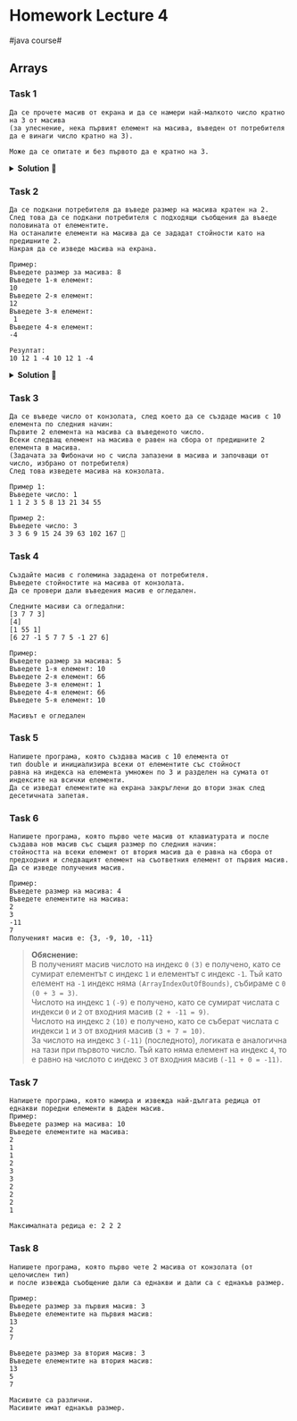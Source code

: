 # Homework Lecture 4
#java course#

## Arrays 

### Task 1

```text
Да се прочете масив от екрана и да се намери най-малкото число кратно на 3 от масива 
(за улеснение, нека първият елемент на масива, въведен от потребителя да е винаги число кратно на 3).

Може да се опитате и без първото да е кратно на 3.
```

<details><summary><b>Solution</b> 👀</summary> 
<p>

###### Solution 1

```java
Scanner scanner = new Scanner(System.in);

System.out.print("Enter size of the array: ");
int size = scanner.nextInt();

int[] myArray = new int[size];

System.out.println("First number should be multiple of 3!");
for (int i = 0; i < myArray.length; i++) {
    System.out.print("array[" + i + "] = ");
    myArray[i] = scanner.nextInt();
}

int min = myArray[0];

for (int i = 1; i < myArray.length; i++) {

    int currentElement = myArray[i];

    if (currentElement % 3 == 0 && currentElement < min) {
        min = currentElement;
    }
}

System.out.println("The smallest element multiple of 3 is: " + min);
```  

###### solution 2

```java
Scanner scanner = new Scanner(System.in);

System.out.print("Enter size of the array: ");
int size = scanner.nextInt();

int[] myArray = new int[size];

for (int i = 0; i < myArray.length; i++) {
    System.out.print("array[" + i + "] = ");
    myArray[i] = scanner.nextInt();
}

int min = 0;
boolean minIsInitialized = false;

for (int i = 0; i < myArray.length; i++) {

    int currentElement = myArray[i];

    if (currentElement % 3 != 0) {
        continue;
    }

    if (!minIsInitialized) {
        min = currentElement;
        minIsInitialized = true;
    } else if (min > currentElement) {
        min = currentElement;
    }
}

if (minIsInitialized) {
    System.out.println("The smallest element multiple of 3 is: " + min);
} else {
    System.out.println("None of the numbers are multiple of 3!");
}
```

</p>
</details>

### Task 2

```text
Да се подкани потребителя да въведе размер на масива кратен на 2.
След това да се подкани потребителя с подходящи съобщения да въведе половината от елементите.
На останалите елементи на масива да се зададат стойности като на предишните 2.
Накрая да се изведе масива на екрана.

Пример:
Въведете размер за масива: 8
Въведете 1-я елемент:
10
Въведете 2-я елемент:
12
Въведете 3-я елемент:
 1
Въведете 4-я елемент:
-4

Резултат:
10 12 1 -4 10 12 1 -4
```

<details><summary><b>Solution</b> 👀</summary> 
<p>

```java
Scanner scanner = new Scanner(System.in);

System.out.print("Enter size of the array multiple of 2: ");
int size = scanner.nextInt();

int[] array = new int[size];

int half = array.length / 2;

System.out.println("Enter " + half + " items\n");
for (int i = 0; i < half; i++) {
    System.out.print("array[" + i + "] = ");
    int value = scanner.nextInt();

    array[i] = value;
    array[half + i] = value;
}

System.out.println("Here is the array: ");

for (int i = 0; i < array.length; i++) {
    System.out.print(array[i] + ", ");
}
```  

</p>
</details>

### Task 3

```text
Да се въведе число от конзолата, след което да се създаде масив с 10 елемента по следния начин:
Първите 2 елемента на масива са въведеното число.
Всеки следващ елемент на масива е равен на сбора от предишните 2 елемента в масива.
(Задачата за Фибоначи но с числа запазени в масива и започващи от число, избрано от потребителя)
След това изведете масива на конзолата.

Пример 1:
Въведете число: 1
1 1 2 3 5 8 13 21 34 55

Пример 2:
Въведете число: 3
3 3 6 9 15 24 39 63 102 167 🐚
```

### Task 4

```text
Създайте масив с големина зададена от потребителя.
Въведете стойностите на масива от конзолата.
Да се провери дали въведения масив е огледален.

Следните масиви са огледални:
[3 7 7 3]
[4]
[1 55 1]
[6 27 -1 5 7 7 5 -1 27 6]

Пример:
Въведете размер за масива: 5
Въведете 1-я елемент: 10
Въведете 2-я елемент: 66
Въведете 3-я елемент: 1
Въведете 4-я елемент: 66
Въведете 5-я елемент: 10

Масивът е огледален
```

### Task 5

```text
Напишете програма, която създава масив с 10 елемента от
тип double и инициализира всеки от елементите със стойност
равна на индекса на елемента умножен по 3 и разделен на сумата от индексите на всички елементи.
Да се изведат елементите на екрана закръглени до втори знак след десетичната запетая.
```

### Task 6

```text
Напишете програма, която първо чете масив от клавиатурата и после
създава нов масив със същия размер по следния начин: 
стойността на всеки елемент от втория масив да е равна на сбора от 
предходния и следващият елемент на съответния елемент от първия масив.
Да се изведе получения масив.

Пример:
Въведете размер на масива: 4
Въведете елементите на масива:
2
3
-11
7
Полученият масив е: {3, -9, 10, -11}
```

> **Обяснение:**  
В полученият масив числото на индекс `0` `(3)` е получено, 
като се сумират елементът с индекс `1` и елементът с индекс `-1`. 
Тъй като елемент на `-1` индекс няма `(ArrayIndexOutOfBounds)`, събираме с `0` `(0 + 3 = 3)`.  
Числото на индекс `1` `(-9)` е получено, като се сумират числата с 
индекси `0` и `2` от входния масив `(2 + -11 = 9)`.  
Числото на индекс `2` `(10)` е получено, като се съберат числата с индекси `1` и `3` 
от входния масив `(3 + 7 = 10)`.  
За числото на индекс `3` `(-11)` (последното), 
логиката е аналогична на тази при първото число. Тъй като няма елемент на индекс `4`, 
то е равно на числото с индекс `3` от входния масив `(-11 + 0 = -11)`.

### Task 7

```text
Напишете програма, която намира и извежда най-дългата редица от еднакви поредни елементи в даден масив.
Пример:
Въведете размер на масива: 10
Въведете елементите на масива:
2
1
1
2
3
3
2
2
2
1

Максималната редица е: 2 2 2
```

### Task 8

```text
Напишете програма, която първо чете 2 масива от конзолата (от целочислен тип)
и после извежда съобщение дали са еднакви и дали са с еднакъв размер.

Пример:
Въведете размер за първия масив: 3
Въведете елементите на първия масив:
13
2
7

Въведете размер за втория масив: 3
Въведете елементите на втория масив:
13
5
7

Масивите са различни.
Масивите имат еднакъв размер.
```
